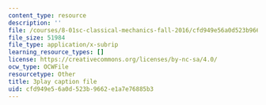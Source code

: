 ```yaml
---
content_type: resource
description: ''
file: /courses/8-01sc-classical-mechanics-fall-2016/cfd949e56a0d523b9662e1a7e76885b3_sffRo1-_D8E.srt
file_size: 51984
file_type: application/x-subrip
learning_resource_types: []
license: https://creativecommons.org/licenses/by-nc-sa/4.0/
ocw_type: OCWFile
resourcetype: Other
title: 3play caption file
uid: cfd949e5-6a0d-523b-9662-e1a7e76885b3
---
```

